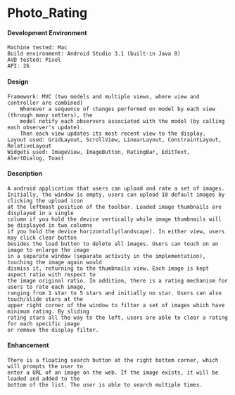 # Photo_Rating

#### Development Environment
    Machine tested: Mac
    Build environment: Android Studio 3.1 (built-in Java 8)
    AVD tested: Pixel
    API: 26
    

#### Design
    Framework: MVC (two models and multiple views, where view and controller are combined)
        Whenever a sequence of changes performed on model by each view (through many setters), the
        model notify each observers associated with the model (by calling each observer's update).
        Then each view updates its most recent view to the display.
    Layout used: GridLayout, ScrollView, LinearLayout, ConstraintLayout, RelativeLayout
    Widgets used: ImageView, ImageButton, RatingBar, EditText, AlertDialog, Toast


#### Description
    A android application that users can upload and rate a set of images.
    Initially, the window is empty, users can upload 10 default images by clicking the upload icon
    at the leftmost position of the toolbar. Loaded image thumbnails are displayed in a single
    column if you hold the device vertically while image thumbnails will be displayed in two columns
    if you hold the device horizontally(landscape). In either view, users may click clear button
    besides the load button to delete all images. Users can touch on an image to enlarge the image
    in a separate window (separate activity in the implementation), touching the image again would
    dismiss it, returning to the thumbnails view. Each image is kept aspect ratio with respect to
    the image original ratio. In addition, there is a rating mechanism for users to rate each image,
    ranging from 1 star to 5 stars and initially no star. Users can also touch/slide stars at the
    upper right corner of the window to filter a set of images which have minimum rating. By sliding
    rating stars all the way to the left, users are able to clear a rating for each specific image
    or remove the display filter.
  
  
#### Enhancement
    There is a floating search button at the right bottom corner, which will prompts the user to
    enter a URL of an image on the web. If the image exists, it will be loaded and added to the
    bottom of the list. The user is able to search multiple times.


